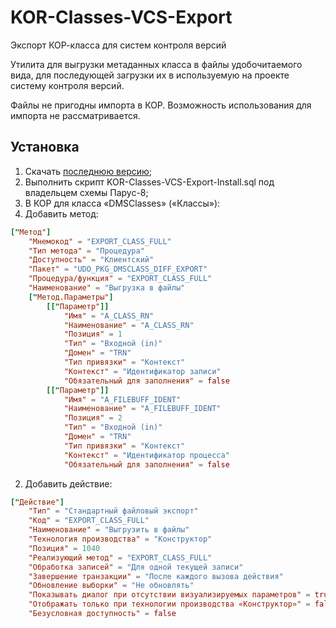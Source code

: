 # KOR-Classes-VCS-Export
Экспорт КОР-класса для систем контроля версий

Утилита для выгрузки метаданных класса в файлы удобочитаемого вида, для последующей загрузки их в используемую на проекте систему контроля версий.

Файлы не пригодны импорта в КОР. Возможность использования для импорта не рассматривается.

## Установка
1. Скачать [последнюю версию](https://github.com/ParusPmo/KOR-Classes-VCS-Export/releases/latest);
2. Выполнить скрипт KOR-Classes-VCS-Export-Install.sql под владельцем схемы Парус-8;
3. В КОР для класса «DMSClasses» («Классы»):
  1. Добавить метод:
```toml
["Метод"]
    "Мнемокод" = "EXPORT_CLASS_FULL"
    "Тип метода" = "Процедура"
    "Доступность" = "Клиентский"
    "Пакет" = "UDO_PKG_DMSCLASS_DIFF_EXPORT"
    "Процедура/функция" = "EXPORT_CLASS_FULL"
    "Наименование" = "Выгрузка в файлы"
    ["Метод.Параметры"]
        [["Параметр"]]
            "Имя" = "A_CLASS_RN"
            "Наименование" = "A_CLASS_RN"
            "Позиция" = 1
            "Тип" = "Входной (in)"
            "Домен" = "TRN"
            "Тип привязки" = "Контекст"
            "Контекст" = "Идентификатор записи"
            "Обязательный для заполнения" = false
        [["Параметр"]]
            "Имя" = "A_FILEBUFF_IDENT"
            "Наименование" = "A_FILEBUFF_IDENT"
            "Позиция" = 2
            "Тип" = "Входной (in)"
            "Домен" = "TRN"
            "Тип привязки" = "Контекст"
            "Контекст" = "Идентификатор процесса"
            "Обязательный для заполнения" = false
```
  2. Добавить действие:
```toml
["Действие"]
    "Тип" = "Стандартный файловый экспорт"
    "Код" = "EXPORT_CLASS_FULL"
    "Наименование" = "Выгрузить в файлы"
    "Технология производства" = "Конструктор"
    "Позиция" = 1040
    "Реализующий метод" = "EXPORT_CLASS_FULL"
    "Обработка записей" = "Для одной текущей записи"
    "Завершение транзакции" = "После каждого вызова действия"
    "Обновление выборки" = "Не обновлять"
    "Показывать диалог при отсутствии визуализируемых параметров" = true
    "Отображать только при технологии производства «Конструктор»" = false
    "Безусловная доступность" = false
```
